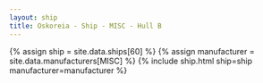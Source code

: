 ```yaml
---
layout: ship
title: Oskoreia - Ship - MISC - Hull B
---
```

{% assign ship = site.data.ships[60] %}
{% assign manufacturer = site.data.manufacturers[MISC] %}
{% include ship.html ship=ship manufacturer=manufacturer %}
